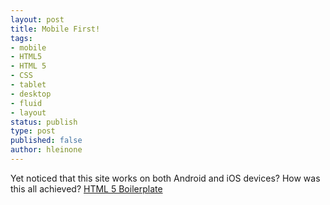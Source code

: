 ```yaml
---
layout: post
title: Mobile First!
tags: 
- mobile
- HTML5
- HTML 5
- CSS
- tablet
- desktop
- fluid
- layout
status: publish
type: post
published: false
author: hleinone
---
```


Yet noticed that this site works on both Android and iOS devices? How was this all achieved? [HTML 5 Boilerplate](http://html5boilerplate.com/)
